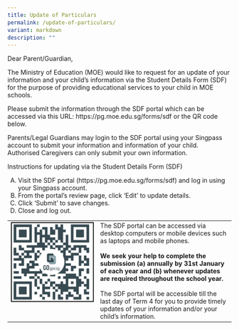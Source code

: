```yaml
---
title: Update of Particulars
permalink: /update-of-particulars/
variant: markdown
description: ""
---
```

<p>Dear Parent/Guardian,</p>

<p>The Ministry of Education (MOE) would like to request for an update of your information and your child’s information via the Student Details Form (SDF) for the purpose of providing educational services to your child in MOE schools.</p>

<p>Please submit the information through the SDF portal which can be accessed via this URL: https://pg.moe.edu.sg/forms/sdf or the QR code below.</p> 

<p>Parents/Legal Guardians may login to the SDF portal using your Singpass account to submit your information and information of your child. Authorised Caregivers can only submit your own information.</p>
<p>Instructions for updating via the Student Details Form (SDF)</p>
<ol type="A">
<li>Visit the SDF portal (https://pg.moe.edu.sg/forms/sdf) and log in using your Singpass account.</li>
	<li>From the portal’s review page, click ‘Edit’ to update details.</li>
	<li>Click ‘Submit’ to save changes.</li>
<li>Close and log out.</li>
	</ol>

<table style="width: 100%; border-collapse: collapse;">
    <tbody><tr>
        <td style="width: 40%; vertical-align: top;">
            <img style="width: 100%;" src="/images/Resources/Parents/Part_update.png">
        </td>
        <td style="width: 60%; vertical-align: top;">
            The SDF portal can be accessed via desktop computers or mobile devices such as laptops and mobile phones.<br><br>
					<b>We seek your help to complete the submission (a) annually by 31st January of each year and (b) whenever updates are required throughout the school year.</b><br><br>
					The SDF portal will be accessible till the last day of Term 4 for you to provide timely updates of your information and/or your child’s information.
        </td>
    </tr>
</tbody></table>
